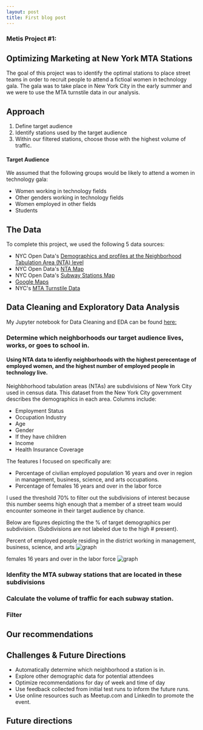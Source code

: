 ```yaml
---
layout: post
title: First blog post
---
```


### Metis Project #1: 
##  Optimizing Marketing at New York MTA Stations

The goal of this project was to identify the optimal stations to place street teams in order to recruit people to attend a fictioal women in technology gala. The gala was to take place in New York City in the early summer and we were to use the MTA turnstile data in our analysis. 


## Approach
1. Define target audience
2. Identify stations used by the target audience
3. Within our filtered stations, choose those with the highest volume of traffic.  


#### **Target Audience** 
We assumed that the following groups would be likely to attend a women in technology gala: 
* Women working in technology fields
* Other genders working in technology fields
* Women employed in other fields
* Students


## The Data
To complete this project, we used the following 5 data sources: 
* NYC Open Data's [Demographics and profiles at the Neighborhood Tabulation Area (NTA) level](https://data.cityofnewyork.us/City-Government/Demographics-and-profiles-at-the-Neighborhood-Tabu/hyuz-tij8) 
* NYC Open Data's [NTA Map](https://data.cityofnewyork.us/City-Government/NTA-map/d3qk-pfyz/data) 
* NYC Open Data's [Subway Stations Map](https://data.cityofnewyork.us/Transportation/Subway-Stations/arq3-7z49/data) 
* [Google Maps](https://www.google.com/maps)
* NYC's [MTA Turnstile Data](http://web.mta.info/developers/turnstile.html) 

## Data Cleaning and Exploratory Data Analysis
My Jupyter notebook for Data Cleaning and EDA can be found [here:](https://github.com/kmussar/metis_project_benson/blob/master/Project%201_demographics_Clean.ipynb) 
### Determine which neighborhoods our target audience lives, works, or goes to school in. 
#### **Using NTA data to idenfiy neighborhoods with the highest perecentage of employed women, and the highest number of employed people in technology live.**
Neighbhorhood tabulation areas (NTAs) are subdivisions of New York City used in census data. This dataset from the New York City government describes the demographics in each area.
Columns include:
* Employment Status
* Occupation Industry
* Age 
* Gender
* If they have children
* Income
* Health Insurance Coverage

The features I focused on specifically are:
* Percentage of civilian employed population 16 years and over in region in management, business, science, and arts occupations. 
* Percentage of females 16 years and over in the labor force

I used the threshold 70% to filter out the subdivisions of interest because this number seems high enough that a member of a street team would encounter someone in their target audience by chance.

Below are figures depicting the the % of target demographics per subdivision. (Subdivisions are not labeled due to the high # present). 

Percent of employed people residing in the district working in management, business, science, and arts
![graph](https://github.com/kmussar/metis_project_benson/blob/master/districts_industry.png)

females 16 years and over in the labor force
![graph](https://raw.githubusercontent.com/kmussar/metis_project_benson/master/districts_women.png)


### Idenfity the MTA subway stations that are located in these subdivisions

### Calculate the volume of traffic for each subway station. 



### Filter 



## Our recommendations



## Challenges & Future Directions
* Automatically determine which neighborhood a station is in. 
* Explore other demographic data for potential attendees
* Optimize recommendations for day of week and time of day 
* Use feedback collected from initial test runs to inform the future runs. 
* Use online resources such as Meetup.com and LinkedIn to promote the event. 



## Future directions 
 

  

